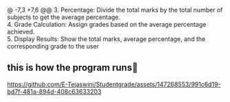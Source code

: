 @ -7,3 +7,6 @@
3. Percentage: Divide the total marks by the total number of subjects to get the average percentage.	
4. Grade Calculation: Assign grades based on the average percentage achieved.	
5. Display Results: Show the total marks, average percentage, and the corresponding grade to the user
## this is how the program runs👀
https://github.com/E-Tejaswini/Studentgrade/assets/147268553/991c6d19-bd7f-481a-894d-408c63633203


